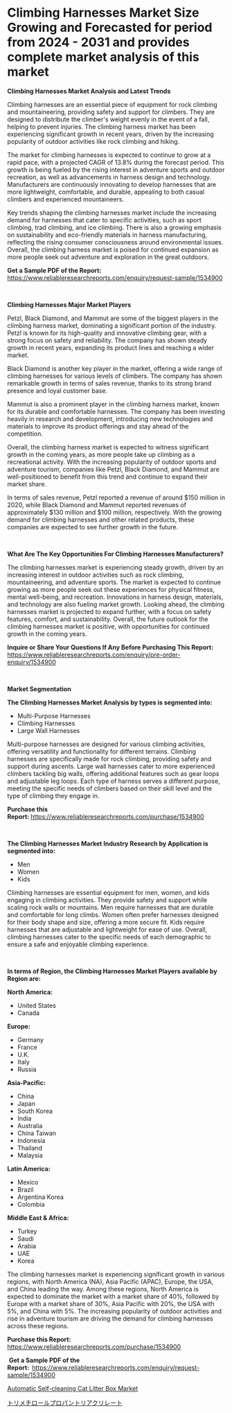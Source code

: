 <p><h1>Climbing Harnesses Market Size Growing and Forecasted for period from 2024 - 2031 and provides complete market analysis of this market</h1></p><p><strong>Climbing Harnesses Market Analysis and Latest Trends</strong></p>
<p><p>Climbing harnesses are an essential piece of equipment for rock climbing and mountaineering, providing safety and support for climbers. They are designed to distribute the climber's weight evenly in the event of a fall, helping to prevent injuries. The climbing harness market has been experiencing significant growth in recent years, driven by the increasing popularity of outdoor activities like rock climbing and hiking.</p><p>The market for climbing harnesses is expected to continue to grow at a rapid pace, with a projected CAGR of 13.8% during the forecast period. This growth is being fueled by the rising interest in adventure sports and outdoor recreation, as well as advancements in harness design and technology. Manufacturers are continuously innovating to develop harnesses that are more lightweight, comfortable, and durable, appealing to both casual climbers and experienced mountaineers.</p><p>Key trends shaping the climbing harnesses market include the increasing demand for harnesses that cater to specific activities, such as sport climbing, trad climbing, and ice climbing. There is also a growing emphasis on sustainability and eco-friendly materials in harness manufacturing, reflecting the rising consumer consciousness around environmental issues. Overall, the climbing harness market is poised for continued expansion as more people seek out adventure and exploration in the great outdoors.</p></p>
<p><strong>Get a Sample PDF of the Report:&nbsp;</strong> <a href="https://www.reliableresearchreports.com/enquiry/request-sample/1534900">https://www.reliableresearchreports.com/enquiry/request-sample/1534900</a></p>
<p>&nbsp;</p>
<p><strong>Climbing Harnesses Major Market Players</strong></p>
<p><p>Petzl, Black Diamond, and Mammut are some of the biggest players in the climbing harness market, dominating a significant portion of the industry. Petzl is known for its high-quality and innovative climbing gear, with a strong focus on safety and reliability. The company has shown steady growth in recent years, expanding its product lines and reaching a wider market.</p><p>Black Diamond is another key player in the market, offering a wide range of climbing harnesses for various levels of climbers. The company has shown remarkable growth in terms of sales revenue, thanks to its strong brand presence and loyal customer base.</p><p>Mammut is also a prominent player in the climbing harness market, known for its durable and comfortable harnesses. The company has been investing heavily in research and development, introducing new technologies and materials to improve its product offerings and stay ahead of the competition.</p><p>Overall, the climbing harness market is expected to witness significant growth in the coming years, as more people take up climbing as a recreational activity. With the increasing popularity of outdoor sports and adventure tourism, companies like Petzl, Black Diamond, and Mammut are well-positioned to benefit from this trend and continue to expand their market share.</p><p>In terms of sales revenue, Petzl reported a revenue of around $150 million in 2020, while Black Diamond and Mammut reported revenues of approximately $130 million and $100 million, respectively. With the growing demand for climbing harnesses and other related products, these companies are expected to see further growth in the future.</p></p>
<p>&nbsp;</p>
<p><strong>What Are The Key Opportunities For Climbing Harnesses Manufacturers?</strong></p>
<p><p>The climbing harnesses market is experiencing steady growth, driven by an increasing interest in outdoor activities such as rock climbing, mountaineering, and adventure sports. The market is expected to continue growing as more people seek out these experiences for physical fitness, mental well-being, and recreation. Innovations in harness design, materials, and technology are also fueling market growth. Looking ahead, the climbing harnesses market is projected to expand further, with a focus on safety features, comfort, and sustainability. Overall, the future outlook for the climbing harnesses market is positive, with opportunities for continued growth in the coming years.</p></p>
<p><strong>Inquire or Share Your Questions If Any Before Purchasing This Report:</strong> <a href="https://www.reliableresearchreports.com/enquiry/pre-order-enquiry/1534900">https://www.reliableresearchreports.com/enquiry/pre-order-enquiry/1534900</a></p>
<p>&nbsp;</p>
<p><strong>Market Segmentation</strong></p>
<p><strong>The Climbing Harnesses Market Analysis by types is segmented into:</strong></p>
<p><ul><li>Multi-Purpose Harnesses</li><li>Climbing Harnesses</li><li>Large Wall Harnesses</li></ul></p>
<p><p>Multi-purpose harnesses are designed for various climbing activities, offering versatility and functionality for different terrains. Climbing harnesses are specifically made for rock climbing, providing safety and support during ascents. Large wall harnesses cater to more experienced climbers tackling big walls, offering additional features such as gear loops and adjustable leg loops. Each type of harness serves a different purpose, meeting the specific needs of climbers based on their skill level and the type of climbing they engage in.</p></p>
<p><strong>Purchase this Report:&nbsp;</strong><a href="https://www.reliableresearchreports.com/purchase/1534900">https://www.reliableresearchreports.com/purchase/1534900</a></p>
<p>&nbsp;</p>
<p><strong>The Climbing Harnesses Market Industry Research by Application is segmented into:</strong></p>
<p><ul><li>Men</li><li>Women</li><li>Kids</li></ul></p>
<p><p>Climbing harnesses are essential equipment for men, women, and kids engaging in climbing activities. They provide safety and support while scaling rock walls or mountains. Men require harnesses that are durable and comfortable for long climbs. Women often prefer harnesses designed for their body shape and size, offering a more secure fit. Kids require harnesses that are adjustable and lightweight for ease of use. Overall, climbing harnesses cater to the specific needs of each demographic to ensure a safe and enjoyable climbing experience.</p></p>
<p>&nbsp;</p>
<p><strong>In terms of Region, the Climbing Harnesses Market Players available by Region are:</strong></p>
<p>
    <p> <strong> North America: </strong>
        <ul>
            <li>United States</li>
            <li>Canada</li>
        </ul>
        </p> 
    <p> <strong> Europe: </strong>
        <ul>
            <li>Germany</li>
            <li>France</li>
            <li>U.K.</li>
            <li>Italy</li>
            <li>Russia</li>
        </ul>
        </p> 
    <p> <strong> Asia-Pacific: </strong>
        <ul>
            <li>China</li>
            <li>Japan</li>
            <li>South Korea</li>
            <li>India</li>
            <li>Australia</li>
            <li>China Taiwan</li>
            <li>Indonesia</li>
            <li>Thailand</li>
            <li>Malaysia</li>
        </ul>
        </p> 
    <p> <strong> Latin America: </strong>
        <ul>
            <li>Mexico</li>
            <li>Brazil</li>
            <li>Argentina Korea</li>
            <li>Colombia</li>
        </ul>
        </p> 
    <p> <strong> Middle East & Africa: </strong>
        <ul>
            <li>Turkey</li>
            <li>Saudi</li>
            <li>Arabia</li>
            <li>UAE</li>
            <li>Korea</li>
        </ul>
    </p>
    </p>
<p><p>The climbing harnesses market is experiencing significant growth in various regions, with North America (NA), Asia Pacific (APAC), Europe, the USA, and China leading the way. Among these regions, North America is expected to dominate the market with a market share of 40%, followed by Europe with a market share of 30%, Asia Pacific with 20%, the USA with 5%, and China with 5%. The increasing popularity of outdoor activities and rise in adventure tourism are driving the demand for climbing harnesses across these regions.</p></p>
<p><strong>Purchase this Report: </strong><a href="https://www.reliableresearchreports.com/purchase/1534900">https://www.reliableresearchreports.com/purchase/1534900</a></p>
<p>&nbsp;<strong>Get a Sample PDF of the Report:&nbsp;&nbsp;</strong><a href="https://www.reliableresearchreports.com/enquiry/request-sample/1534900">https://www.reliableresearchreports.com/enquiry/request-sample/1534900</a></p>
<p><strong></strong></p>
<p><p><a href="https://github.com/nicholepatriciadoylenwnrjr0/Market-Research-Report-List-1/blob/main/automatic-self-cleaning-cat-litter-box-market.md">Automatic Self-cleaning Cat Litter Box Market</a></p><p><a href="https://medium.com/@matteills7854/%E3%83%88%E3%83%AA%E3%83%A1%E3%83%81%E3%83%AD%E3%83%BC%E3%83%AB%E3%83%97%E3%83%AD%E3%83%91%E3%83%B3%E3%83%88%E3%83%AA%E3%82%A2%E3%82%AF%E3%83%AA%E3%83%AC%E3%83%BC%E3%83%88%E5%B8%82%E5%A0%B4-2031%E5%B9%B4%E3%81%BE%E3%81%A7%E3%81%AE%E3%83%88%E3%83%AC%E3%83%B3%E3%83%89-%E4%BA%88%E6%B8%AC-%E7%AB%B6%E4%BA%89%E5%88%86%E6%9E%90-ddf973e0c839">トリメチロールプロパントリアクリレート</a></p></p>